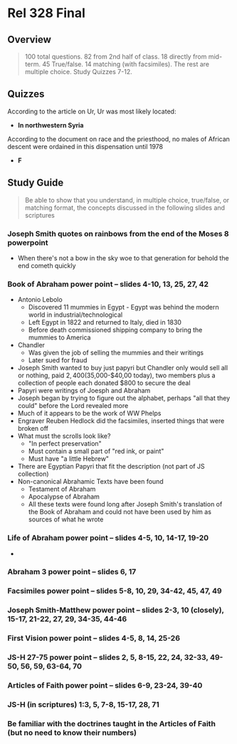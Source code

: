 Rel 328 Final
=============

Overview
--------

> 100 total questions. 82 from 2nd half of class. 18 directly from mid-term. 45 True/false. 14 matching (with facsimiles). The rest are multiple choice. Study Quizzes 7-12.

Quizzes
-------

According to the article on Ur, Ur was most likely located:

- **In northwestern Syria**

According to the document on race and the priesthood, no males of African descent were ordained in this dispensation until 1978 

- **F**

Study Guide
-----------

> Be able to show that you understand, in multiple choice, true/false, or matching format, the concepts discussed in the following slides and scriptures

### Joseph Smith quotes on rainbows from the end of the Moses 8 powerpoint

- When there's not a bow in the sky woe to that generation for behold the end cometh quickly

### Book of Abraham power point – slides 4-10, 13, 25, 27, 42

- Antonio Lebolo
  - Discovered 11 mummies in Egypt - Egypt was behind the modern world in industrial/technological
  - Left Egypt in 1822 and returned to Italy, died in 1830
  - Before death commissioned shipping company to bring the mummies to America
- Chandler
  - Was given the job of selling the mummies and their writings
  - Later sued for fraud
- Joseph Smith wanted to buy just papyri but Chandler only would sell all or nothing, paid $2,400 ($35,000-$40,00 today), two members plus a collection of people each donated $800 to secure the deal
- Papyri were writings of Joesph and Abraham
- Joseph began by trying to figure out the alphabet, perhaps "all that they could" before the Lord revealed more
- Much of it appears to be the work of WW Phelps
- Engraver Reuben Hedlock did the facsimiles, inserted things that were broken off
- What must the scrolls look like?
  - "In perfect preservation"
  - Must contain a small part of "red ink, or paint"
  - Must have "a little Hebrew"
- There are Egyptian Papyri that fit the description (not part of JS collection)
- Non-canonical Abrahamic Texts have been found
  - Testament of Abraham
  - Apocalypse of Abraham
  - All these texts were found long after Joseph Smith's translation of the Book of Abraham and could not have been used by him as sources of what he wrote

### Life of Abraham power point – slides 4-5, 10, 14-17, 19-20

- 

### Abraham 3 power point – slides 6, 17

### Facsimiles power point – slides 5-8, 10, 29, 34-42, 45, 47, 49

### Joseph Smith-Matthew power point – slides 2-3, 10 (closely), 15-17, 21-22, 27, 29, 34-35, 44-46

### First Vision power point – slides 4-5, 8, 14, 25-26

### JS-H 27-75 power point – slides 2, 5, 8-15, 22, 24, 32-33, 49-50, 56, 59, 63-64, 70

### Articles of Faith power point – slides 6-9, 23-24, 39-40

### JS-H (in scriptures) 1:3, 5, 7-8, 15-17, 28, 71

### Be familiar with the doctrines taught in the Articles of Faith (but no need to know their numbers)
